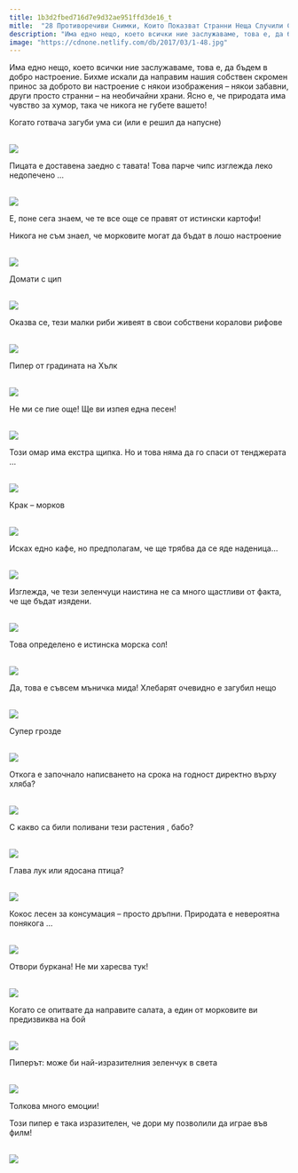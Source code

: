 ```yaml
---
title: 1b3d2fbed716d7e9d32ae951ffd3de16_t
mitle:  "28 Противоречиви Снимки, Които Показват Странни Неща Случили Се с Нашата Храна!"
description: "Има едно нещо, което всички ние заслужаваме, това е, да бъдем в добро настроение. Бихме искали да направим нашия собствен скромен принос за доброто ви настроение с �"
image: "https://cdnone.netlify.com/db/2017/03/1-48.jpg"
---
```


 <p>Има едно нещо, което всички ние заслужаваме, това е, да бъдем в добро настроение. Бихме искали да направим нашия собствен скромен принос за доброто ви настроение с някои изображения – някои забавни, други просто странни – на необичайни храни. Ясно е, че природата има чувство за хумор, така че никога не губете вашето!</p>      <p>Когато готвача загуби ума си (или е решил да напусне)</p> <p> <br/><img src="https://cdnone.netlify.com/db/2017/03/1-48.jpg"/><br/></p> <p>Пицата е доставена заедно с тавата! Това парче чипс изглежда леко недопечено …</p>      <p> <br/><img src="https://cdnone.netlify.com/db/2017/03/2-46.jpg"/><br/></p> <p>Е, поне сега знаем, че те все още се правят от истински картофи!</p> <p>Никога не съм знаел, че морковите могат да бъдат в лошо настроение</p> <p> <br/><img src="https://cdnone.netlify.com/db/2017/03/3-47.jpg"/><br/></p>      <p>Домати с цип</p> <p> <br/><img src="https://cdnone.netlify.com/db/2017/03/4-45.jpg"/><br/></p> <p>Оказва се, тези малки риби живеят в свои собствени коралови рифове</p> <p> <br/><img src="https://cdnone.netlify.com/db/2017/03/5-45.jpg"/><br/></p> <p>Пипер от градината на Хълк</p> <p> <br/><img src="https://cdnone.netlify.com/db/2017/03/6-39.jpg"/><br/></p>      <p>Не ми се пие още! Ще ви изпея една песен!</p> <p> <br/><img src="https://cdnone.netlify.com/db/2017/03/7-40.jpg"/><br/></p> <p>Този омар има екстра щипка. Но и това няма да го спаси от тенджерата …</p> <p> <br/><img src="https://cdnone.netlify.com/db/2017/03/9-40.jpg"/><br/></p>      <p>Крак – морков</p> <p> <br/><img src="https://cdnone.netlify.com/db/2017/03/10-38.jpg"/><br/></p> <p>Исках едно кафе, но предполагам, че ще трябва да се яде наденица…</p> <p> <br/><img src="https://cdnone.netlify.com/db/2017/03/11-36.jpg"/><br/></p> <p>Изглежда, че тези зеленчуци наистина не са много щастливи от факта, че ще бъдат изядени.</p> <p> <br/><img src="https://cdnone.netlify.com/db/2017/03/12-34.jpg"/><br/></p> <p>Това определено е истинска морска сол!</p> <p> <br/><img src="https://cdnone.netlify.com/db/2017/03/13-34.jpg"/><br/></p> <p>Да, това е съвсем мъничка мида! Хлебарят очевидно е загубил нещо</p> <p> <br/><img src="https://cdnone.netlify.com/db/2017/03/14-33.jpg"/><br/></p> <p>Супер грозде</p> <p> <br/><img src="https://cdnone.netlify.com/db/2017/03/15-29.jpg"/><br/></p> <p>Откога е започнало написването на срока на годност директно върху хляба?</p> <p> <br/><img src="https://cdnone.netlify.com/db/2017/03/16-26.jpg"/><br/></p> <p>С какво са били поливани тези растения , бабо?</p> <p> <br/><img src="https://cdnone.netlify.com/db/2017/03/17-21.jpg"/><br/></p> <p>Глава лук или ядосана птица?</p> <p> <br/><img src="https://cdnone.netlify.com/db/2017/03/18-18.jpg"/><br/></p> <p>Кокос лесен за консумация – просто дръпни. Природата е невероятна понякога …</p> <p> <br/><img src="https://cdnone.netlify.com/db/2017/03/19-15.jpg"/><br/></p> <p>Отвори буркана! Не ми харесва тук!</p> <p> <br/><img src="https://cdnone.netlify.com/db/2017/03/20-14.jpg"/><br/></p> <p>Когато се опитвате да направите салата, а един от морковите ви предизвиква на бой</p> <p> <br/><img src="https://cdnone.netlify.com/db/2017/03/21-9.jpg"/><br/></p> <p>Пиперът: може би най-изразителния зеленчук в света</p> <p> <br/><img src="https://cdnone.netlify.com/db/2017/03/22-6.jpg"/><br/></p> <p>Толкова много емоции!</p> <p>Този пипер е така изразителен, че дори му позволили да играе във филм!</p> <p> <br/><img src="https://cdnone.netlify.com/db/2017/03/23-5.jpg"/><br/></p>       